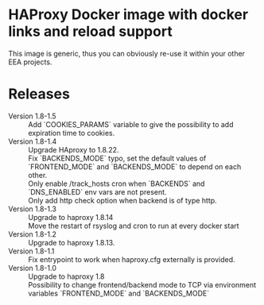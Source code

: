 # HAProxy Docker image with docker links and reload support

This image is generic, thus you can obviously re-use it within your other EEA projects.

# Releases

<dl>

  <dt>Version 1.8-1.5</dt>
  <dd>Add `COOKIES_PARAMS` variable to give the possibility to add expiration time to cookies.</dd>

  <dt>Version 1.8-1.4</dt>
  <dd>Upgrade HAproxy to 1.8.22.</dd>
  <dd>Fix `BACKENDS_MODE` typo, set the default values of `FRONTEND_MODE` and `BACKENDS_MODE` to depend on each other.</dd>
  <dd>Only enable /track_hosts cron when `BACKENDS` and `DNS_ENABLED` env vars are not present.</dd>
  <dd>Only add http check option when backend is of type http.</dd>

  <dt>Version 1.8-1.3</dt>
  <dd>Upgrade to haproxy 1.8.14</dd>
  <dd>Move the restart of rsyslog and cron to run at every docker start</dd>

  <dt>Version 1.8-1.2</dt>
  <dd>Upgrade to haproxy 1.8.13.</dd>

  <dt>Version 1.8-1.1</dt>
  <dd>Fix entrypoint to work when haproxy.cfg externally is provided.</dd>

  <dt>Version 1.8-1.0</dt>
  <dd>Upgrade to haproxy 1.8</dd>
  <dd>Possibility to change frontend/backend mode to TCP via environment variables `FRONTEND_MODE` and `BACKENDS_MODE`</dd>

</dl>

